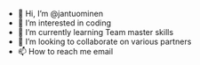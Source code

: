 - 👋 Hi, I’m @jantuominen
- 👀 I’m interested in coding
- 🌱 I’m currently learning Team master skills
- 💞️ I’m looking to collaborate on various partners
- 📫 How to reach me email

<!---
jantuominen/jantuominen is a ✨ special ✨ repository because its `README.md` (this file) appears on your GitHub profile.
You can click the Preview link to take a look at your changes.
--->
